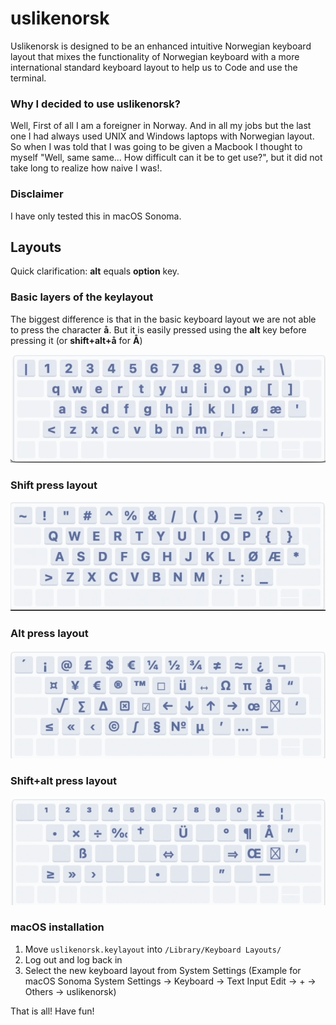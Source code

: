 # uslikenorsk

Uslikenorsk is designed to be an enhanced intuitive Norwegian keyboard layout that mixes the functionality of Norwegian keyboard with a more international standard
keyboard layout to help us to Code and use the terminal.

### Why I decided to use uslikenorsk?

Well, First of all I am a foreigner in Norway. And in all my jobs but the last one I had always used UNIX and Windows laptops with Norwegian layout.
So when I was told that I was going to be given a Macbook I thought to myself "Well, same same... How difficult can it be to get use?", but it did not take long to realize how naive I was!.

### Disclaimer

I have only tested this in macOS Sonoma.

## Layouts

Quick clarification: **alt** equals **option** key.

### Basic layers of the keylayout

The biggest difference is that in the basic keyboard layout we are not able to press the character **å**. But it is easily pressed using the **alt** key before pressing it (or **shift+alt+å** for **Å**)

![Image of basic layout](https://raw.githubusercontent.com/xepyon/uslikenorsk/master/images/uslikenorskBasicLayout.png)

### Shift press layout

![Image of basic layout](https://raw.githubusercontent.com/xepyon/uslikenorsk/master/images/uslikenorskShiftLayout.png)

### Alt press layout

![Image of basic layout](https://raw.githubusercontent.com/xepyon/uslikenorsk/master/images/uslikenorskAltLayout.png)

### Shift+alt press layout

![Image of basic layout](https://raw.githubusercontent.com/xepyon/uslikenorsk/master/images/uslikenorskShiftAltLayout.png)

### macOS installation

1. Move `uslikenorsk.keylayout` into `/Library/Keyboard Layouts/`
2. Log out and log back in
3. Select the new keyboard layout from System Settings (Example for macOS Sonoma System Settings -> Keyboard -> Text Input Edit -> + -> Others -> uslikenorsk)

That is all! Have fun!